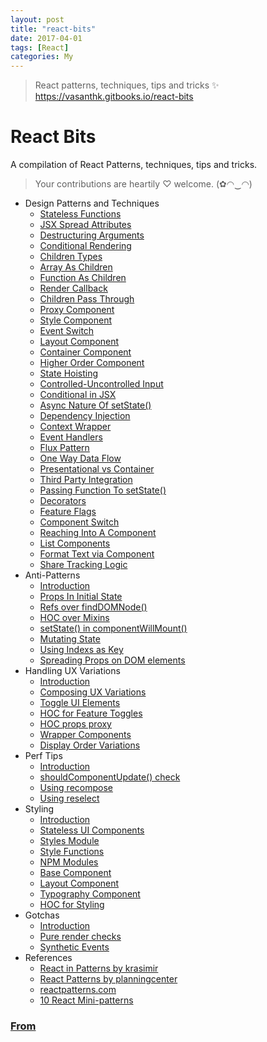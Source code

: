 ```yaml
---
layout: post
title: "react-bits"
date: 2017-04-01
tags: [React]
categories: My
---
```


> React patterns, techniques, tips and tricks ✨ https://vasanthk.gitbooks.io/react-bits

# React Bits

A compilation of React Patterns, techniques, tips and tricks.

> Your contributions are heartily ♡ welcome. (✿◠‿◠)

- Design Patterns and Techniques
  - [Stateless Functions](./patterns/01.stateless-functions.md)
  - [JSX Spread Attributes](./patterns/02.jsx-spread-attributes.md)
  - [Destructuring Arguments](./patterns/03.destructuring-arguments.md)
  - [Conditional Rendering](./patterns/04.conditional-rendering.md)
  - [Children Types](./patterns/05.children-types.md)
  - [Array As Children](./patterns/06.array-as-children.md)
  - [Function As Children](./patterns/07.function-as-children.md)
  - [Render Callback](./patterns/08.render-callback.md)
  - [Children Pass Through](./patterns/09.children-pass-through.md)
  - [Proxy Component](./patterns/10.proxy-component.md)
  - [Style Component](./patterns/11.style-component.md)
  - [Event Switch](./patterns/12.event-switch.md)
  - [Layout Component](./patterns/13.layout-container.md)
  - [Container Component](./patterns/14.container-component.md)
  - [Higher Order Component](./patterns/15.higher-order-component.md)
  - [State Hoisting](./patterns/16.state-hoisting.md)
  - [Controlled-Uncontrolled Input](./patterns/17.controlled-uncontrolled-input.md)
  - [Conditional in JSX](./patterns/18.conditionals-in-jsx.md)
  - [Async Nature Of setState()](./patterns/19.async-nature-of-setState.md)
  - [Dependency Injection](./patterns/20.dependency-injection.md)
  - [Context Wrapper](./patterns/21.context-wrapper.md)
  - [Event Handlers](./patterns/22.event-handlers.md)
  - [Flux Pattern](./patterns/23.flux-pattern.md)
  - [One Way Data Flow](./patterns/24.one-way-data-flow.md)
  - [Presentational vs Container](./patterns/25.presentational-vs-container.md)
  - [Third Party Integration](./patterns/26.third-party-integration.md)
  - [Passing Function To setState()](./patterns/27.passing-function-to-setState.md)
  - [Decorators](./patterns/28.decorators.md)
  - [Feature Flags](./patterns/29.feature-flags-using-redux.md)
  - [Component Switch](./patterns/30.component-switch.md)
  - [Reaching Into A Component](./patterns/31.reaching-into-a-component.md)
  - [List Components](./patterns/32.list-components.md)
  - [Format Text via Component](./patterns/33.format-text-via-component.md)
  - [Share Tracking Logic](./patterns/34.share-tracking-logic.md)
- Anti-Patterns
  - [Introduction](./anti-patterns/README.md)
  - [Props In Initial State](./anti-patterns/01.props-in-initial-state.md)
  - [Refs over findDOMNode()](./anti-patterns/02.refs-over-findDOMNode.md)
  - [HOC over Mixins](./anti-patterns/03.HOC-over-mixins.md)
  - [setState() in componentWillMount()](./anti-patterns/04.setState-in-componentWillMount.md)
  - [Mutating State](./anti-patterns/05.mutating-state.md)
  - [Using Indexs as Key](./anti-patterns/06.using-indexes-as-key.md)
  - [Spreading Props on DOM elements](./anti-patterns/07.spreading-props-dom.md)
- Handling UX Variations
  - [Introduction](./ux-variations/README.md)
  - [Composing UX Variations](./ux-variations/01.composing-variations.md)
  - [Toggle UI Elements](./ux-variations/02.toggle-ui-elements.md)
  - [HOC for Feature Toggles](./ux-variations/03.HOC-feature-toggles.md)
  - [HOC props proxy](./ux-variations/04.HOC-props-proxy.md)
  - [Wrapper Components](./ux-variations/05.wrapper-components.md)
  - [Display Order Variations](./ux-variations/06.display-order-variations.md)
- Perf Tips
  - [Introduction](./perf-tips/README.md)
  - [shouldComponentUpdate() check](./perf-tips/01.shouldComponentUpdate-check.md)
  - [Using recompose](./perf-tips/02.recompose.md)
  - [Using reselect](./perf-tips/03.reselect.md)
- Styling
  - [Introduction](./styling/README.md)
  - [Stateless UI Components](./styling/01.stateless-ui-components.md)
  - [Styles Module](./styling/02.styles-module.md)
  - [Style Functions](./styling/03.style-functions.md)
  - [NPM Modules](./styling/04.using-npm-modules.md)
  - [Base Component](./styling/05.base-component.md)
  - [Layout Component](./styling/06.layout-component.md)
  - [Typography Component](./styling/07.typography-component.md)
  - [HOC for Styling](./styling/08.HOC-for-styling.md)
- Gotchas
  - [Introduction](./gotchas/README.md)
  - [Pure render checks](./gotchas/01.pure-render-checks.md)
  - [Synthetic Events](./gotchas/02.synthetic-events.md)
- References
  - [React in Patterns by krasimir](https://github.com/krasimir/react-in-patterns)
  - [React Patterns by planningcenter](https://github.com/planningcenter/react-patterns)
  - [reactpatterns.com](https://github.com/chantastic/reactpatterns.com)
  - [10 React Mini-patterns](https://hackernoon.com/10-react-mini-patterns-c1da92f068c5)

### [From](https://github.com/vasanthk/react-bits)